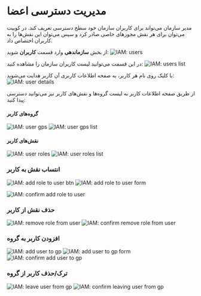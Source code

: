 # مدیریت دسترسی اعضا

مدیر سازمان می‌تواند برای کاربران سازمان خود سطح دسترسی تعریف کند. در کوبیت می‌توان برای هر نقش مجوزهای خاصی صادر کرد و سپس می‌توان این نقش‌ها را به کاربران اختصاص داد.

از بخش **سازماندهی** وارد قسمت **کاربران** شوید:
![IAM: users](users.png)

در این قسمت می‌توانید لیست کاربران سازمان را مشاهده کنید:
![IAM: users list](users-list.png)

با کلیک روی نام هر کاربر، به صفحه اطلاعات کاربری آن کاربر هدایت می‌شوید:
![IAM: user details](user-details.png)

از طریق صفحه اطلاعات کاربر به لیست گروه‌ها و نقش‌های کاربر نیز می‌توانید دسترسی پیدا کنید:

#### گروه‌های کاربر

![IAM: user gps](user-gps.png)
![IAM: user gps list](users-gps-list.png)

#### نقش‌های کاربر

![IAM: user roles](user-roles.png)
![IAM: user roles list](users-roles-list.png)

### انتساب نقش به کاربر

![IAM: add role to user btn](add-role-to-user-btn.png)
![IAM: add role to user form](add-role-to-user-form.png)

![IAM: confirm add role to user](confirm-add-role-to-user.png)

### حذف نقش از کاربر

![IAM: remove role from user](remove-role-from-user.png)
![IAM: confirm remove role from user](confirm-remove-role-from-user.png)

### افزودن کاربر به گروه

![IAM: add user to gp](add-user-to-gp.png)
![IAM: add user to gp form](add-user-to-gp-form.png)
![IAM: confirm add user to gp](confirm-add-user-to-gp.png)

### ترک/حذف کاربر از گروه

![IAM: leave user from gp](leave-gp-btn.png)
![IAM: confirm leaving user from gp](confirm-leave-gp.png)
